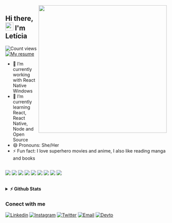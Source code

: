 <img align="right" src="https://user-images.githubusercontent.com/40062831/133890640-5336fc30-4458-4221-b11a-acd796228caf.png" width="400"/>

## Hi there, <img src="https://media.giphy.com/media/hvRJCLFzcasrR4ia7z/giphy.gif" width="25px"> I'm Letícia
![Count views](https://komarev.com/ghpvc/?username=leticiafarias&color=blueviolet) 
[![My resume](https://img.shields.io/badge/-Resume-blueviolet)](https://resume.io/r/j7lwLYpfx)

- 🔭 I’m currently working with React Native Windows
- 🌱 I’m currently learning React, React Native, Node and Open Source
- 😄 Pronouns: She/Her
- ⚡ Fun fact: I love superhero movies and anime, I also like reading manga and books

##

<div>
  <img src="https://icongr.am/devicon/html5-original.svg?size=35&color=currentColor">
  <img src="https://icongr.am/devicon/css3-original.svg?size=35&color=currentColor">
  <img src="https://icongr.am/devicon/javascript-original.svg?size=35&color=currentColor"> 
  <img src="https://icongr.am/devicon/nodejs-original.svg?size=35&color=currentColor">
  <img src="https://icongr.am/devicon/react-original.svg?size=35&color=currentColor">
  <img src="https://icongr.am/devicon/c-original.svg?size=35&color=currentColor">
  <img src="https://icongr.am/devicon/linux-original.svg?size=35&color=currentColor">
  <img src="https://icongr.am/devicon/git-original.svg?size=35&color=currentColor">
  <img src="https://icongr.am/devicon/yarn-original.svg?size=35&color=currentColor">
</div>

##

<details>	
  <summary><b>⚡ Github Stats</b></summary>

  <br />
  <img height="180em" src="https://github-readme-stats.vercel.app/api/top-langs/?username=leticiafarias&&hide=html&layout=compact&&hide_border=true&theme=omni&cache_seconds=1000" />
  <img height="180em" src="https://github-readme-stats.vercel.app/api?username=leticiafarias&show_icons=true&theme=omni&&hide_border=true&layout=compact"/>
</details>

### Conect with me 

[![Linkedin](https://img.shields.io/badge/LinkedIn-0077B5?style=for-the-badge&logo=linkedin&logoColor=white)](https://linkedin.com/in/lettifarias)
[![Instagram](https://img.shields.io/badge/Instagram-E4405F?style=for-the-badge&logo=instagram&logoColor=white)](https://instagram.com/lettifarias)
[![Twitter](https://img.shields.io/badge/Twitter-1DA1F2?style=for-the-badge&logo=twitter&logoColor=white)](https://twitter.com/lettifarias)
[![Email](https://img.shields.io/badge/Gmail-D14836?style=for-the-badge&logo=gmail&logoColor=white)](mailto:leticiafrancafarias@gmail.com)
[![Devto](https://img.shields.io/badge/dev.to-0A0A0A?style=for-the-badge&logo=dev.to&logoColor=white)](https://dev.to/leticiafarias)

